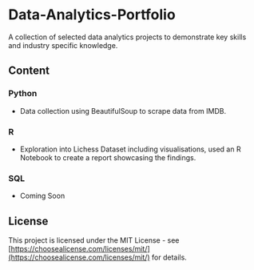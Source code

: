# Data-Analytics-Portfolio
A collection of selected data analytics projects to demonstrate key skills and industry specific knowledge.

## Content
### Python
- Data collection using BeautifulSoup to scrape data from IMDB.

### R
- Exploration into Lichess Dataset including visualisations, used an R Notebook to create a report showcasing the findings.

### SQL
- Coming Soon

## License
This project is licensed under the MIT License - see [https://choosealicense.com/licenses/mit/](https://choosealicense.com/licenses/mit/) for details.
